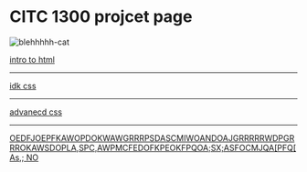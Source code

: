# CITC 1300 projcet page

![blehhhhh-cat](https://github.com/user-attachments/assets/9cc2499a-29ed-4738-ad1b-316cd6d6fcc1)

<a href="demo/index.html" target="_blank">intro to html</a>
<hr>
<a href="idk/index.html" target="_blank">idk css</a>
<hr>
<a href="idk copy/index.html" target="_blank">advanecd css</a>
<hr>
<a href="idk copy 2/index.html" target="_blank">OEDFJOEPFKAWOPDOKWAWGRRRPSDASCMIWOANDOAJGRRRRRWDPGRRROKAWSDOPLA,SPC,AWPMCFEDOFKPEOKFPQOA;SX;ASFOCMJQA[PFQ[As,; NO</a>

